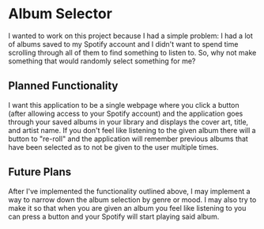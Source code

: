 # Album Selector
I wanted to work on this project because I had a simple problem: I had a lot of albums saved to my Spotify account and I didn't want to spend time scrolling through all of them to find something to listen to. So, why not make something that would randomly select something for me?

## Planned Functionality
I want this application to be a single webpage where you click a button (after allowing access to your Spotify account) and the application goes through your saved albums in your library and displays the cover art, title, and artist name. If you don't feel like listening to the given album there will a button to "re-roll" and the application will remember previous albums that have been selected as to not be given to the user multiple times.

## Future Plans
After I've implemented the functionality outlined above, I may implement a way to narrow down the album selection by genre or mood. I may also try to make it so that when you are given an album you feel like listening to you can press a button and your Spotify will start playing said album.